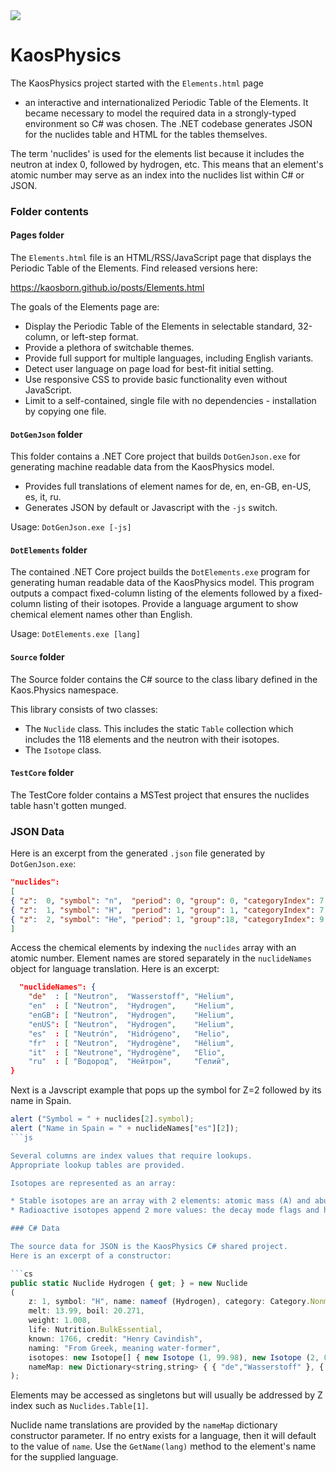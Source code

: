 ﻿<a href="https://github.com/kaosborn/KaosPhysics/blob/master/.github/workflows/test.yml">
<img src="https://github.com/kaosborn/KaosPhysics/workflows/test/badge.svg"></a>

# KaosPhysics

The KaosPhysics project started with the `Elements.html` page
 - an interactive and internationalized Periodic Table of the Elements.
It became necessary to model the required data in a strongly-typed environment so C# was chosen.
The .NET codebase generates JSON for the nuclides table and HTML for the tables themselves.

The term 'nuclides' is used for the elements list because it includes the neutron at index 0, followed by hydrogen, etc.
This means that an element's atomic number may serve as an index into the nuclides list within C# or JSON.

### Folder contents

#### Pages folder

The `Elements.html` file is an HTML/RSS/JavaScript page that displays the Periodic Table of the Elements.
Find released versions here:

https://kaosborn.github.io/posts/Elements.html

The goals of the Elements page are:

* Display the Periodic Table of the Elements in selectable standard, 32-column, or left-step format.
* Provide a plethora of switchable themes.
* Provide full support for multiple languages, including English variants.
* Detect user language on page load for best-fit initial setting.
* Use responsive CSS to provide basic functionality even without JavaScript.
* Limit to a self-contained, single file with no dependencies - installation by copying one file.

#### `DotGenJson` folder

This folder contains a .NET Core project that builds `DotGenJson.exe` for generating machine readable data from the KaosPhysics model.

* Provides full translations of element names for de, en, en-GB, en-US, es, it, ru.
* Generates JSON by default or Javascript with the `-js` switch.

Usage: `DotGenJson.exe [-js]`

#### `DotElements` folder

The contained .NET Core project builds the `DotElements.exe` program for generating human readable data of the KaosPhysics model.
This program outputs a compact fixed-column listing of the elements followed by a fixed-column listing of their isotopes.
Provide a language argument to show chemical element names other than English.

Usage: `DotElements.exe [lang]`

#### `Source` folder

The Source folder contains the C# source to the class libary defined in the Kaos.Physics namespace.

This library consists of two classes:

* The `Nuclide` class. This includes the static `Table` collection which includes the 118 elements and the neutron with their isotopes.
* The `Isotope` class.

#### `TestCore` folder

The TestCore folder contains a MSTest project that ensures the nuclides table hasn't gotten munged.

### JSON Data

Here is an excerpt from the generated `.json` file generated by `DotGenJson.exe`:

```json
"nuclides":
[
{ "z":  0, "symbol": "n",  "period": 0, "group": 0, "categoryIndex": 7, "block": " ", "occurrenceIndex": 1, "lifeIndex": 0, "discoveryYear": 1932, "discoveryIndex": 4, "atm0StateIndex": 0, "melt":     null, "boil":     null, "weight":   1.0080, "stableCount": 0, "stabilityIndex": 4, "isotopes": [[1,100,2,610.1]] },
{ "z":  1, "symbol": "H",  "period": 1, "group": 1, "categoryIndex": 7, "block": "s", "occurrenceIndex": 2, "lifeIndex": 1, "discoveryYear": 1766, "discoveryIndex": 1, "atm0StateIndex": 3, "melt":  13.9900, "boil":  20.2710, "weight":   1.0080, "stableCount": 2, "stabilityIndex": 0, "isotopes": [[1,99.98],[2,0.02],[3,0,4,388781648.64]] },
{ "z":  2, "symbol": "He", "period": 1, "group":18, "categoryIndex": 9, "block": "s", "occurrenceIndex": 2, "lifeIndex": 0, "discoveryYear": 1868, "discoveryIndex": 2, "atm0StateIndex": 3, "melt":   0.9500, "boil":   4.2220, "weight":   4.0026, "stableCount": 2, "stabilityIndex": 0, "isotopes": [[3,0.0002],[4,99.9998]] },
]
```

Access the chemical elements by indexing the `nuclides` array with an atomic number.
Element names are stored separately in the `nuclideNames` object for language translation.
Here is an excerpt:

```json
  "nuclideNames": {
    "de"  : [ "Neutron",  "Wasserstoff", "Helium",
    "en"  : [ "Neutron",  "Hydrogen",    "Helium",
    "enGB": [ "Neutron",  "Hydrogen",    "Helium",
    "enUS": [ "Neutron",  "Hydrogen",    "Helium",
    "es"  : [ "Neutrón",  "Hidrógeno",   "Helio",
    "fr"  : [ "Neutron",  "Hydrogène",   "Hélium",
    "it"  : [ "Neutrone", "Hydrogène",   "Elio",
    "ru"  : [ "Водород",  "Нейтрон",     "Гелий",
}

```
Next is a Javscript example that pops up the symbol for Z=2 followed by its name in Spain.

```js
alert ("Symbol = " + nuclides[2].symbol);
alert ("Name in Spain = " + nuclideNames["es"][2]);
```js

Several columns are index values that require lookups.
Appropriate lookup tables are provided.

Isotopes are represented as an array:

* Stable isotopes are an array with 2 elements: atomic mass (A) and abundance as a percentage.
* Radioactive isotopes append 2 more values: the decay mode flags and half-life. See tritium (A=3) for an example.

### C# Data

The source data for JSON is the KaosPhysics C# shared project.
Here is an excerpt of a constructor:

```cs
public static Nuclide Hydrogen { get; } = new Nuclide
(
    z: 1, symbol: "H", name: nameof (Hydrogen), category: Category.Nonmetal, period: 1, group: 1,
    melt: 13.99, boil: 20.271,
    weight: 1.008,
    life: Nutrition.BulkEssential,
    known: 1766, credit: "Henry Cavindish",
    naming: "From Greek, meaning water-former",
    isotopes: new Isotope[] { new Isotope (1, 99.98), new Isotope (2, 0.02), new Isotope (3, 0.0, 12.32*31556952.0, Decay.BetaMinus) },
    nameMap: new Dictionary<string,string> { { "de","Wasserstoff" }, { "es","Hidrógeno" }, { "fr","Hydrogène" }, { "it","Hydrogène" }, { "ru","Нейтрон" } }
);
```

Elements may be accessed as singletons but will usually be addressed by Z index such as `Nuclides.Table[1]`.

Nuclide name translations are provided by the `nameMap` dictionary constructor parameter.
If no entry exists for a language, then it will default to the value of `name`.
Use the `GetName(lang)` method to the element's name for the supplied language.
